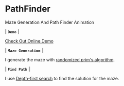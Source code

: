 # PathFinder

Maze Generation And Path Finder Animation

| **`Demo`** |

[Check Out Online Demo](https://wh1te.org/pathfinder)

| **`Maze Generation`** |

I generate the maze with [randomized prim's algorithm](https://en.wikipedia.org/wiki/Maze_generation_algorithm#Randomized_Prim's_algorithm).

| **`Find Path`** |

I use [Depth-first search](https://en.wikipedia.org/wiki/Depth-first_search) to find the solution for the maze.

